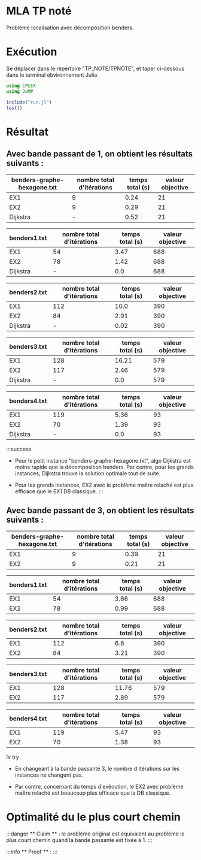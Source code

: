 # MLA TP noté
 Problème localisation avec décomposition benders.


# Exécution

Se déplacer dans le répertoire "TP_NOTE/TPNOTE", et taper ci-dessous dans le terminal ebvironnement Julia

```julia
using CPLEX 
using JuMP

include("run.jl")
test() 
```


# Résultat

## Avec **bande passant de 1**, on obtient les résultats suivants : 


| benders-graphe-hexagone.txt | nombre total d'itérations  | temps total (s) | valeur objective |
|----------------------------|----------------------------|-----------------|-----------------|
|EX1                         |9                         |0.24             |21              |
|EX2                         |9                         |0.29             |21              |
|Dijkstra                    |-                           |0.52             |21              |

| benders1.txt | nombre total d'itérations  | temps total (s) | valeur objective |
|----------------------------|----------------------------|-----------------|-----------------|
|EX1                         |54                         |3.47             |688              |
|EX2                         |78                         |1.42             |688              |
|Dijkstra                    |-                           |0.0             |688              |

| benders2.txt | nombre total d'itérations  | temps total (s) | valeur objective |
|----------------------------|----------------------------|-----------------|-----------------|
|EX1                         |112                         |10.0             |390              |
|EX2                         |84                         |2.91             |390              |
|Dijkstra                    |-                           |0.02             |390              |

| benders3.txt | nombre total d'itérations  | temps total (s) | valeur objective |
|----------------------------|----------------------------|-----------------|-----------------|
|EX1                         |128                         |16.21             |579              |
|EX2                         |117                         |2.46             |579              |
|Dijkstra                    |-                           |0.0             |579              |

| benders4.txt | nombre total d'itérations  | temps total (s) | valeur objective |
|----------------------------|----------------------------|-----------------|-----------------|
|EX1                         |119                         |5.36             |93              |
|EX2                         |70                         |1.39             |93              |
|Dijkstra                    |-                           |0.0             |93              |

:::success
* Pour le petit instance "benders-graphe-hexagone.txt", algo Dijkstra est moins rapide que la décomposition benders. Par contre, pour les grands instances, Dijkstra trouve la solution optimale tout de suite.

* Pour les grands instances, EX2 avec le problème maître relaché est plus efficace que le EX1 DB classique.
::: 

## Avec **bande passant de 3**, on obtient les résultats suivants : 


| benders-graphe-hexagone.txt | nombre total d'itérations  | temps total (s) | valeur objective |
|----------------------------|----------------------------|-----------------|-----------------|
|EX1                         |9                         |0.39             |21              |
|EX2                         |9                         |0.21             |21              |

| benders1.txt | nombre total d'itérations  | temps total (s) | valeur objective |
|----------------------------|----------------------------|-----------------|-----------------|
|EX1                         |54                         |3.66             |688              |
|EX2                         |78                         |0.99             |688              |

| benders2.txt | nombre total d'itérations  | temps total (s) | valeur objective |
|----------------------------|----------------------------|-----------------|-----------------|
|EX1                         |112                         |6.8             |390              |
|EX2                         |84                         |3.21             |390              |

| benders3.txt | nombre total d'itérations  | temps total (s) | valeur objective |
|----------------------------|----------------------------|-----------------|-----------------|
|EX1                         |128                         |11.76             |579              |
|EX2                         |117                         |2.89             |579              |

| benders4.txt | nombre total d'itérations  | temps total (s) | valeur objective |
|----------------------------|----------------------------|-----------------|-----------------|
|EX1                         |119                         |5.47             |93              |
|EX2                         |70                         |1.38             |93              |


!v try


* En changeant à la bande passante 3, le nombre d'itérations sur les instances ne changent pas.

* Par contre, concernant du temps d'exécution, le EX2 avec problème maître relaché est beaucoup plus efficace que la DB classique.


# Optimalité du le plus court chemin

:::danger
** Claim ** : le problème original est équivalent au problème le plus court chemin quand la bande passante est fixée à 1.
:::

:::info
** Proof ** :
:::